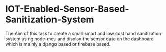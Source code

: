 # IOT-Enabled-Sensor-Based-Sanitization-System
The Aim of this task to create a small smart and low cost hand sanitization system using node-mcu and display the sensor data on the dashboard which is mainly a django based or firebase based.
